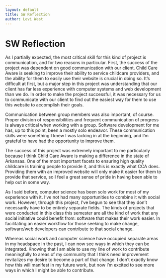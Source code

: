 ```yaml
---
layout: default
title: SW Reflection
author: Levi West
---
```

# SW Reflection

As I partially expected, the most critical skill for this kind of project is communication, and for two reasons in particular. First, the success of the project was dependent on good communication with our client. Child Care Aware is seeking to improve their ability to service childcare providers, and the ability for them to easily use their website is crucial in doing so. It’s difficult at first, but a major step in this project was understanding that our client has far less experience with computer systems and web development than we do. In order to make the project successful, it was necessary for us to communicate with our client to find out the easiest way for them to use this website to accomplish their goals.

Communication between group members was also important, of course. Proper division of responsibilities and frequent communication of progress is always critical when working with a group. Software development for me has, up to this point, been a mostly solo endeavor. These communication skills were something I knew I was lacking in at the beginning, and I’m grateful to have had the opportunity to improve them.

The success of this project was extremely important to me particularly because I think Child Care Aware is making a difference in the state of Arkansas. One of the most important facets to ensuring high quality childcare is training people to provide it, and this is exactly what CCA does. Providing them with an improved website will only make it easier for them to provide that service, so I feel a great sense of pride in having been able to help out in some way.

As I said before, computer science has been solo work for most of my experience with it. I’ve not had many opportunities to combine it with social work. However, through this project, I’ve begun to see that they don’t necessarily have to be entirely separate fields. The kinds of projects that were conducted in this class this semester are all the kind of work that any social initiative could benefit from: software that makes their work easier. In facilitating an easier workflow for those seeking to make change, software/web developers can contribute to that social change.

Whereas social work and computer science have occupied separate areas in my headspace in the past, I can now see ways in which they can be integrated. Knowing that I am able to use my line of work to contribute meaningfully to areas of my community that I think need improvement revitalizes my desire to become a part of that change. I don’t exactly know how this will manifest in my future work, but now I’m excited to see more ways in which I might be able to contribute.
